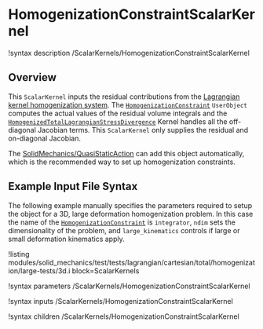 # HomogenizationConstraintScalarKernel

!syntax description /ScalarKernels/HomogenizationConstraintScalarKernel

## Overview

This `ScalarKernel` inputs the residual contributions from the [Lagrangian kernel homogenization system](Homogenization.md).
The [`HomogenizationConstraint`](HomogenizationConstraint.md)
`UserObject` computes the actual values of the residual volume integrals
and the [`HomogenizedTotalLagrangianStressDivergence`](HomogenizedTotalLagrangianStressDivergence.md)
Kernel handles all the off-diagonal Jacobian terms.  This
`ScalarKernel` only supplies the residual and on-diagonal Jacobian.

The [SolidMechanics/QuasiStaticAction](/Physics/SolidMechanics/QuasiStatic/index.md) can add this object
automatically, which is the recommended way to set up homogenization constraints.

## Example Input File Syntax

The following example manually specifies the parameters required to
setup the object for a 3D, large deformation homogenization problem.
In this case the name of the  [`HomogenizationConstraint`](HomogenizationConstraint.md)
is `integrator`, `ndim` sets the dimensionality of the problem,
and `large_kinematics` controls if large or small deformation kinematics
apply.

!listing modules/solid_mechanics/test/tests/lagrangian/cartesian/total/homogenization/large-tests/3d.i
         block=ScalarKernels

!syntax parameters /ScalarKernels/HomogenizationConstraintScalarKernel

!syntax inputs /ScalarKernels/HomogenizationConstraintScalarKernel

!syntax children /ScalarKernels/HomogenizationConstraintScalarKernel
